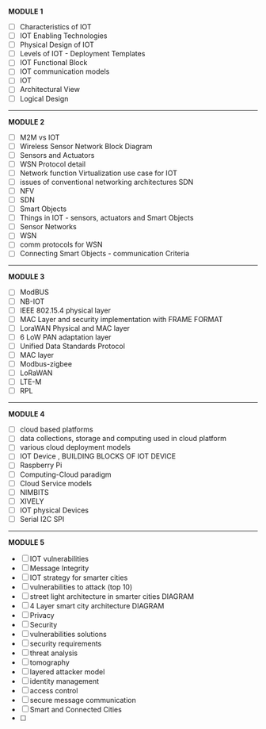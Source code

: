 **MODULE 1**
- [ ] Characteristics of IOT
- [ ] IOT Enabling Technologies
- [ ] Physical Design of IOT
- [ ] Levels of IOT - Deployment Templates
- [ ] IOT Functional Block
- [ ] IOT communication models
- [ ] IOT
- [ ] Architectural View
- [ ] Logical Design
- ---
**MODULE 2**
- [ ] M2M vs IOT
- [ ] Wireless Sensor Network Block Diagram
- [ ] Sensors and Actuators
- [ ] WSN Protocol detail
- [ ] Network function Virtualization use case for IOT
- [ ] issues of conventional networking architectures SDN
- [ ] NFV
- [ ] SDN
- [ ] Smart Objects
- [ ] Things in IOT - sensors, actuators and Smart Objects
- [ ] Sensor Networks 
- [ ] WSN
- [ ] comm protocols for WSN
- [ ] Connecting Smart Objects - communication Criteria
----
**MODULE 3**
- [ ] ModBUS
- [ ] NB-IOT
- [ ] IEEE 802.15.4 physical layer
- [ ] MAC Layer and security implementation with FRAME FORMAT
- [ ] LoraWAN Physical and MAC layer
- [ ] 6 LoW PAN adaptation layer
- [ ] Unified Data Standards Protocol
- [ ] MAC layer
- [ ] Modbus-zigbee
- [ ] LoRaWAN
- [ ] LTE-M
- [ ] RPL
----
**MODULE 4**
- [ ] cloud based platforms
- [ ] data collections, storage and computing used in cloud  platform
- [ ] various cloud deployment models
- [ ] IOT Device , BUILDING BLOCKS OF IOT DEVICE
- [ ] Raspberry Pi
- [ ] Computing-Cloud paradigm
- [ ] Cloud Service models
- [ ] NIMBITS
- [ ] XIVELY
- [ ] IOT physical Devices
- [ ] Serial I2C SPI
----
**MODULE 5**
- [ ] IOT vulnerabilities
- [ ] Message Integrity
- [ ] IOT strategy for smarter cities
- [ ] vulnerabilities to attack (top 10)
- [ ] street light architecture in smarter cities DIAGRAM
- [ ] 4 Layer smart city architecture DIAGRAM
- [ ] Privacy
- [ ] Security
- [ ] vulnerabilities solutions
- [ ] security requirements
- [ ] threat analysis
- [ ] tomography
- [ ] layered attacker model
- [ ] identity management 
- [ ] access control
- [ ] secure message communication
- [ ] Smart and Connected Cities
- [ ] 
